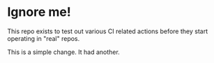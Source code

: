 # Ignore me!

This repo exists to test out various CI related actions before they start operating in "real" repos.


<!--



ponylang/action-testing@0.33.1

-->

This is a simple change. It had another.

